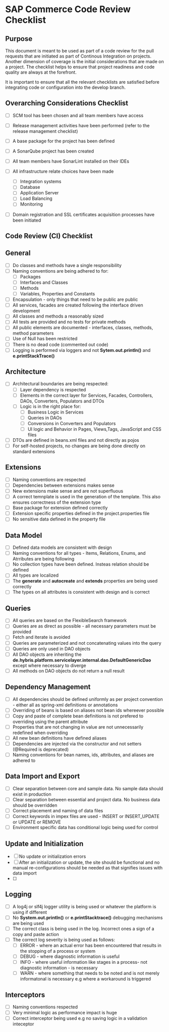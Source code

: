 # SAP Commerce Code Review Checklist

## Purpose
This document is meant to be used as part of a code review for the pull requests that are initiated as part of Continous Integration on projects. Another dimension of coverage is the initial considerations that are made on a project. The checklist helps to ensure that project readiness and code quality are always at the forefront.

It is important to ensure that all the relevant checklists are satisfied before integrating code or configuration into the develop branch. 

## Overarching Considerations Checklist
- [ ] SCM tool has been chosen and all team members have access
- [ ] Release management activities have been performed (refer to the release management checklist)
- [ ] A base package for the project has been defined
- [ ] A SonarQube project has been created 
- [ ] All team members have SonarLint installed on their IDEs
- [ ] All infrastructure relate choices have been made
	- [ ]  Integration systems
	- [ ] Database
	- [ ] Application Server
	- [ ] Load Balancing 
	- [ ] Monitoring 
- [ ] Domain registration and SSL certificates acquisition processes have been initiated


## Code Review (CI) Checklist
## General
- [ ] Do classes and methods have a single responsibility 
- [ ] Naming conventions are being adhered to for:
	- [ ] Packages
	- [ ] Interfaces and Classes
	- [ ] Methods
	- [ ] Variables, Properties and Constants
- [ ] Encapsulation - only things that need to be public are public
- [ ]  All services, facades are created following the interface driven development
- [ ] All classes and methods a reasonably sized
- [ ] All tests are provided and no tests for private methods
- [ ] All public elements are documented - interfaces, classes, methods, method parameters
- [ ] Use of Null has been restricted 
- [ ] There is no dead code (commented out code)
- [ ] Logging is performed via loggers and not **Sytem.out.println()** and **e.printStackTrace()**

## Architecture 
- [ ] Architectural boundaries are being respected:
	- [ ] Layer dependency is respected 
	- [ ] Elements in the correct layer for Services, Facades, Controllers, DAOs, Converters, Populators and DTOs
	- [ ] Logic is in the right place for:
		- [ ]  Business Logic in Services
		- [ ]  Queries in DAOs
		- [ ] Conversions in Converters and Populators
		- [ ] UI logic and Behavior in Pages, Views,Tags, JavaScript and CSS files
- [ ] DTOs are defined in beans.xml files and not directly as pojos
- [ ] For self-hosted projects, no changes are being done directly on standard extensions

## Extensions 
- [ ] Naming conventions are respected 
- [ ] Dependencies between extensions makes sense 
- [ ] New extensions make sense  and are not superfluous
- [ ] A correct temnplate is used in the generation of the template. This also ensures correctness of the extension type
- [ ] Base package for extension defined correctly
- [ ] Extension specific properties defined in the project.properties file
- [ ] No sensitive data defined in the property file

## Data Model 
- [ ] Defined data models are consistent with design 
- [ ] Naming conventions for all types -  Items, Relations, Enums, and Atrributes are being following 
- [ ] No collection types have been defined. Insteas relation should be defined
- [ ] All types are localized
- [ ] The **generate** and **autocreate** and **extends** properties are being used correctly 
- [ ] The types on all attributes is consistent with design and is correct

## Queries 
- [ ] All queries are based on the FlexibleSearch framework
- [ ] Queries are as direct as possible - all necessary parameters must be provided
- [ ] Fetch and iterate is avoided
- [ ] Queries are parameterized and not concatenating values into the query
- [ ] Queries are only used in DAO objects 
- [ ] All DAO objects are inheriting the **de.hybris.platform.servicelayer.internal.dao.DefaultGenericDao** except where necessary to diverge
- [ ] All methods on DAO objects do not return a null result 

## Dependency Management
- [ ] All dependencies should be defined uniformly as per project convention - either all as spring-xml definitions or annotations
- [ ] Overriding of beans is based on aliases not bean ids whereever possible
- [ ] Copy and paste of complete bean definitions is not prefered to overriding using the parent attribute
- [ ] Properties that are not changing in value are not unnecessarily redefined when overriding
- [ ] All new bean definitions have defined aliases
- [ ] Dependencies are injected via the constructor and not setters (@Required is deprecated)
- [ ] Naming conventions for bean names, ids, attributes, and aliases are adhered to

## Data Import and Export
- [ ] Clear separation between core and sample data. No sample data should exist in production
- [ ] Clear separation between essential and project data. No business data should be overridden 
- [ ] Correct placement and naming of data files
- [ ] Correct keywords in impex files are used - INSERT or INSERT_UPDATE or UPDATE or REMOVE 
- [ ] Environment specific data has conditional logic being used for control

## Update and Initialization 
- [ ] No update or initialization errors
- [ ] After an initialization or update, the site should be functional and no manual re-configurations should be needed as that signifies issues with data import
- [ ] 


## Logging 
- [ ] A log4j or slf4j logger utility is being used or whatever the platform is using if different
- [ ] No **System.out.println()** or **e.printStacktrace()** debugging mechanisms are being used
- [ ] The correct class is being used in the log. Incorrect ones a sign of a copy and paste action
- [ ] The correct log severity is being used as follows:
	- [ ] ERROR - where an actual error has been encountered that results in the stopping of a process or system
	- [ ] DEBUG - where diagnostic information is useful 
	- [ ] INFO - where useful information like stages in a process- not diagnostic information -  is necessary
	- [ ] WARN - where something that needs to be noted and is not merely informatonal is necessary e.g	 where a workaround is triggered

## Interceptors
- [ ] Naming conventions respected 
- [ ] Very minimal logic as performance impact is huge
- [ ] Correct interceptor being used e.g no saving logic in a validation inteceptor
<!--stackedit_data:
eyJoaXN0b3J5IjpbLTE3MTMzNzU5NjAsMjYwODQ2MzQ1LC0xNz
MzNzg0NTA0LDEyNjkzOTcwNDUsLTExNTgxODk3Nyw4MjEwNDMx
MzNdfQ==
-->